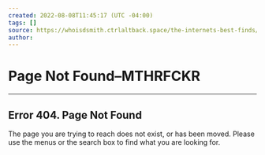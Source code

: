 ```yaml
---
created: 2022-08-08T11:45:17 (UTC -04:00)
tags: []
source: https://whoisdsmith.ctrlaltback.space/the-internets-best-finds/
author: 
---
```


# Page Not Found–MTHRFCKR

---

## Error 404. Page Not Found

The page you are trying to reach does not exist, or has been moved. Please use the menus or the search box to find what you are looking for.
